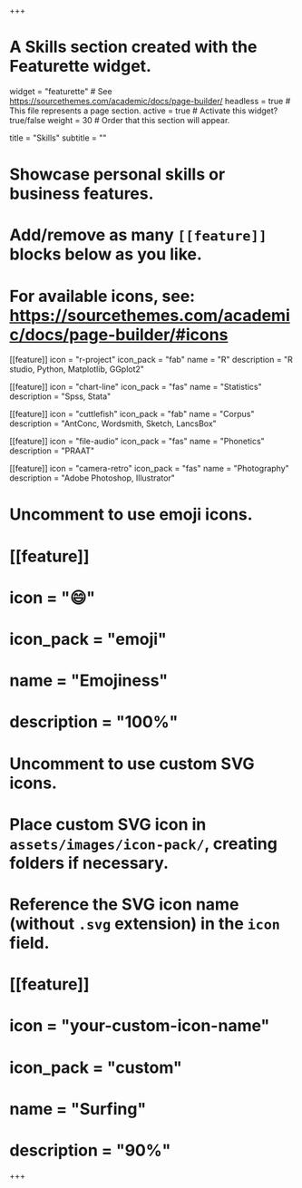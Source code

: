 +++
# A Skills section created with the Featurette widget.
widget = "featurette"  # See https://sourcethemes.com/academic/docs/page-builder/
headless = true  # This file represents a page section.
active = true  # Activate this widget? true/false
weight = 30  # Order that this section will appear.

title = "Skills"
subtitle = ""

# Showcase personal skills or business features.
# 
# Add/remove as many `[[feature]]` blocks below as you like.
# 
# For available icons, see: https://sourcethemes.com/academic/docs/page-builder/#icons

[[feature]]
  icon = "r-project"
  icon_pack = "fab"
  name = "R"
  description = "R studio, Python, Matplotlib, GGplot2"
  
[[feature]]
  icon = "chart-line"
  icon_pack = "fas"
  name = "Statistics"
  description = "Spss, Stata"  
  
[[feature]]
  icon = "cuttlefish"
  icon_pack = "fab"
  name = "Corpus"
  description = "AntConc, Wordsmith, Sketch, LancsBox"  
  
[[feature]]
  icon = "file-audio"
  icon_pack = "fas"
  name = "Phonetics"
  description = "PRAAT"  
  
[[feature]]
  icon = "camera-retro"
  icon_pack = "fas"
  name = "Photography"
  description = "Adobe Photoshop, Illustrator"

# Uncomment to use emoji icons.
# [[feature]]
#  icon = ":smile:"
#  icon_pack = "emoji"
#  name = "Emojiness"
#  description = "100%"  

# Uncomment to use custom SVG icons.
# Place custom SVG icon in `assets/images/icon-pack/`, creating folders if necessary.
# Reference the SVG icon name (without `.svg` extension) in the `icon` field.
# [[feature]]
#  icon = "your-custom-icon-name"
#  icon_pack = "custom"
#  name = "Surfing"
#  description = "90%"

+++
